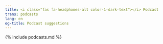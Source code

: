```yaml
---
title: <i class="fas fa-headphones-alt color-1-dark-text"></i> Podcast suggestions <i class="fas fa-rss color-1-text"></i>
trans: podcasts
lang: en
og-title: Podcast suggestions
---
```

{% include podcasts.md %}
